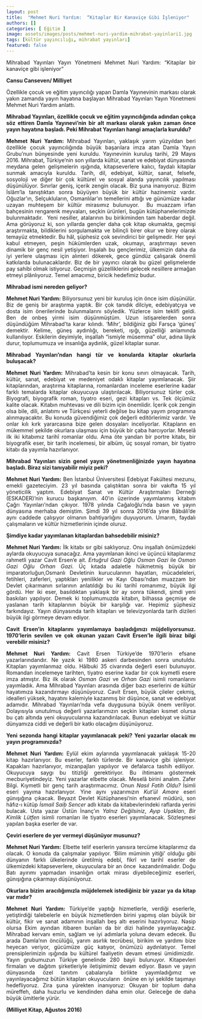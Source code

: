 ```yaml
---
layout: post
title:  "Mehmet Nuri Yardım:  “Kitaplar Bir Kanaviçe Gibi İşleniyor"
authors: []
categories: [ Eğitim ]
image: assets/images/posts/mehmet-nuri-yardim-mihrabat-yayinlari1.jpg
tags: [kültür yayıncılığı, mihrabat yayınları]
featured: false
---
```

<p style="text-align: justify;">
  Mihrabad Yayınları Yayın Yönetmeni Mehmet Nuri Yardım: “Kitaplar bir kanaviçe gibi işleniyor”
</p>

<p style="text-align: justify;">
  <strong>Cansu Canseven/ Milliyet</strong>
</p>

<p style="text-align: justify;">
  Özellikle çocuk ve eğitim yayıncılığı yapan Damla Yayınevinin markası olarak yakın zamanda yayın hayatına başlayan Mihrabad Yayınları Yayın Yönetmeni Mehmet Nuri Yardım anlattı.
</p>

<p style="text-align: justify;">
  <strong>Mihrabad Yayınları, özellikle çocuk ve eğitim yayıncılığında adından çokça söz ettiren Damla Yayınevi’nin bir alt markası olarak yakın zaman önce yayın hayatına başladı. Peki Mihrabat Yayınları hangi amaçlarla kuruldu?</strong>
</p>

<p style="text-align: justify;">
  <strong>Mehmet Nuri Yardım:</strong> Mihrabad Yayınları, yaklaşık yarım yüzyıldan beri özellikle çocuk yayıncılığında büyük başarılara imza atan Damla Yayın Grubu’nun bünyesinde yeni kuruldu. Yayınevinin kuruluş tarihi, 29 Mayıs 2016. Mihrabat, Türkiye’nin son yıllarda kültür, sanat ve edebiyat dünyasında meydana gelen gelişmelerin ışığında, kitapseverlere kalıcı, faydalı kitaplar sunmak amacıyla kuruldu. Tarih, dil, edebiyat, kültür, sanat, felsefe, sosyoloji ve diğer bir çok kültürel ve sosyal alanda yayıncılık yapılması düşünülüyor. Sınırlar geniş, içerik zengin olacak. Biz şuna inanıyoruz. Bizim İslâm’la tanıştıktan sonra büyüyen büyük bir kültür hazinemiz vardır. Oğuzlar’ın, Selçukluların, Osmanlılar’ın temellerini attığı ve günümüze kadar uzayan muhteşem bir kültür mirasımız bulunuyor.  Bu muazzam irfan bahçesinin rengarenk meyvaları, seçkin ürünleri, bugün kütüphanelerimizde bulunmaktadır.  Yeni nesiller, atalarının bu birikiminden tam haberdar değil. Ama görüyoruz ki, son yıllarda gençler daha çok kitap okumakta, geçmişi araştırmakta, bildiklerini sorgulamakta ve bilinçli birer okur ve birey olarak temayüz etmektedir. Bu hâl, şüphesiz çok sevindirici bir gelişmedir. Her şeyi kabul etmeyen, peşin hükümlerden uzak, okumayı, araştırmayı seven dinamik bir genç nesil yetişiyor. İnşalah bu gençlerimiz, ülkemizin daha da iyi yerlere ulaşması için alınteri dökerek, gece gündüz çalışarak önemli katkılarda bulunacaklardır. Biz de bir yayıncı olarak bu güzel gelişmelerde pay sahibi olmak istiyoruz. Geçmişin güzelliklerini gelecek nesillere armağan etmeyi plânlıyoruz. Temel amacımız, biricik hedefimiz budur.
</p>

<p style="text-align: justify;">
  <strong>Mihrabad ismi nereden geliyor?</strong>
</p>

<p style="text-align: justify;">
  <strong>Mehmet Nuri Yardım:</strong> Biliyorsunuz yeni bir kuruluş için önce isim düşünülür. Biz de geniş bir araştırma yaptık. Bir çok tanıdık dilciye, edebiyatçıya ve dosta isim önerilerinde bulunmalarını söyledik. Yüzlerce isim teklifi geldi. Ben de onbeş yirmi isim düşünmüştüm. Uzun istişarelerden sonra düşündüğüm Mihrabad’ta karar kılındı. ‘Mihr’, bildiğiniz gibi Farsça ‘güneş’ demektir. Kelime, güneş aydınlığı, bereketi, ışığı, güzelliği anlamında kullanılıyor. Eskilerin deyimiyle, inşallah “ismiyle müsemma” olur, adına lâyık durur, toplumumuza ve insanlığa aydınlık, güzel kitaplar sunar.
</p>

<p style="text-align: justify;">
  <strong>Mihrabad Yayınları’ndan hangi tür ve konularda kitaplar okurlarla buluşacak?</strong>
</p>

<p style="text-align: justify;">
  <strong>Mehmet Nuri Yardım:</strong> Mihrabad’ta kesin bir konu sınırı olmayacak. Tarih, kültür, sanat, edebiyat ve medeniyet odaklı kitaplar yayımlanacak. Şiir kitaplarından, araştırma kitaplarına, romanlardan inceleme eserlerine kadar farklı temalarda kitaplar okuyucuya ulaştırılacak. Biliyorsunuz türler çok. Biyografi, biyografik roman, tiyatro eseri, gezi kitapları vs. Tek ölçümüz kalite olacak. Kitabın muhtevası ve dili bizim için önemlidir. İçerik çok zengin olsa bile, dili, anlatımı ve Türkçesi yeterli değilse bu kitap yayım programına alınmayacaktır. Bu konuda güvendiğimiz çok değerli editörlerimiz vardır. Ve onlar kılı kırk yararcasına bize gelen dosyaları inceliyorlar. Kitapların en mükemmel şekilde okurlara ulaşması için büyük bir çaba harcıyorlar. Meselâ ilk iki kitabımız tarihî romanlar oldu. Ama öte yandan bir portre kitabı, bir biyografik eser, bir tarih incelemesi, bir albüm, üç sosyal roman, bir tiyatro kitabı da yayımla hazırlanıyor.
</p>

<p style="text-align: justify;">
  <strong>Mihrabad Yayınları sizin genel yayın yönetmenliğinizde yayın hayatına başladı. Biraz sizi tanıyabilir miyiz peki?</strong>
</p>

<p style="text-align: justify;">
  <strong>Mehmet Nuri Yardım:</strong> Ben İstanbul Üniversitesi Edebiyat Fakültesi mezunu, emekli gazeteciyim. 23 yıl basında çalıştıktan sonra bir vakıfta 15 yıl yöneticilik yaptım. Edebiyat Sanat ve Kültür Araştırmaları Derneği (ESKADER)’nin kurucu başkanıyım. 40’ın üzerinde yayımlanmış kitabım Çağrı Yayınları’ndan çıkıyor. 1978 yılında Cağaloğlu’nda basın ve yayın dünyasına merhaba demiştim. Şimdi 39 yıl sonra 2016’da yine Bâbıâli’de aynı caddede çalışıyor olmanın bahtiyarlığını duyuyorum. Umarım, faydalı çalışmaların ve kültür hizmetlerinin içinde oluruz.
</p>

<p style="text-align: justify;">
  <strong>Şimdiye kadar yayımlanan kitaplardan bahsedebilir misiniz?</strong>
</p>

<p style="text-align: justify;">
  <strong>Mehmet Nuri Yardım:</strong> İlk kitabı sır gibi saklıyoruz. Onu inşallah önümüzdeki aylarda okuyucuya sunacağız. Ama yayımlanan ikinci ve üçüncü kitaplarımız rahmetli yazar Cavit Ersen’e ait. <em>Ertuğrul Gazi Oğlu Osman Gazi</em> ile <em>Osman Gazi Oğlu Orhan Gazi</em>. Üç kıtada adaletle hükmetmiş büyük bir imparatorluğun,Osmanlı Devletinin kurucularının hayatları, mücadeleleri, fetihleri, zaferleri, yaptıkları yenilikler ve Kayı Obası’ndan muazzam bir Devlet çıkarmanın sırlarının anlatıldığı bu iki tarihî romanımız, büyük ilgi gördü. Her iki eser, basıldıktan yaklaşık bir ay sonra tükendi, şimdi yeni baskıları yapılıyor. Demek ki toplumumuzda kitabın, bilhassa geçmişe de yaslanan tarih kitaplarının büyük bir karşılığı var. Hepimiz şüphesiz farkındayız. Yayın dünyasında tarih kitapları ve televizyonlarda tarih dizileri büyük ilgi görmeye devam ediyor.
</p>

<p style="text-align: justify;">
  <strong>Cavit Ersen’in kitaplarını yayımlamaya başladığınızı müjdeliyorsunuz. 1970’lerin sevilen ve çok okunan yazarı Cavit Ersen’le ilgili biraz bilgi verebilir misiniz?</strong>
</p>

<p style="text-align: justify;">
  <strong>Mehmet Nuri Yardım:</strong> Cavit Ersen Türkiye’de 1970’lerin efsane yazarlarındandır. Ne yazık ki 1980 askeri darbesinden sonra unutuldu. Kitapları yayımlanmaz oldu. Hâlbuki 35 civarında değerli eseri bulunuyor. Romandan incelemeye tarihten, tiyatro eserine kadar bir çok kıymetli esere imza atmıştır. Biz ilk olarak <em>Osman Gazi</em> ve <em>Orhan Gazi</em> isimli romanlarını yayımladık. Ama Mihrabad Yayınları arasında diğer bazı eserlerini de kültür hayatımıza kazandırmayı düşünüyoruz. Cavit Ersen, büyük çileler çekmiş, idealleri yüksek, hayatını kalemiyle kazanmış bir düşünce, sanat ve edebiyat adamıdır. Mihrabad Yayınları’nda vefa duygusuna büyük önem veriliyor. Dolayısıyla unutulmuş değerli yazarlarımızın seçkin kitapları kısmet olursa bu çatı altında yeni okuyucularına kazandırılacak. Bunun edebiyat ve kültür dünyamıza ciddi ve değerli bir katkı olacağını düşünüyoruz.
</p>

<p style="text-align: justify;">
  <strong>Yeni sezonda hangi kitaplar yayımlanacak peki? Yeni yazarlar olacak mı yayın programınızda?</strong>
</p>

<p style="text-align: justify;">
  <strong>Mehmet Nuri Yardım: </strong>Eylül ekim aylarında yayımlanacak yaklaşık 15-20 kitap hazırlanıyor. Bu eserler, farklı türlerde. Bir kanaviçe gibi işleniyor. Kapakları hazırlanıyor, mizanpajları yapılıyor ve defalarca tashih ediliyor.  Okuyucuya saygı bu titizliği gerektiriyor. Bu ihtimamı göstermek mecburiyetindeyiz. Yeni yazarlar elbette olacak. Meselâ birini analım. Zafer Bilgi. Kıymetli bir genç tarih araştırmacımız. Onun <em>Nasıl Fatih Oldu? </em>İsimli eseri yayıma hazırlanıyor. Yine aynı yazarımızın <em>Kut’ül Amare</em> eseri günışığına çıkacak. Beyazıt Devlet Kütüphanesi’nin efsanevî müdürü, son hâfız-ı kütüp <em>İsmail Saib Sencer</em> adlı kitabı da kitabevlerindeki raflarda yerini bulacak. Usta yazar Üstün İnanç’ın <em>Yalnız Değilsiniz</em>, <em>Ayıp Uşakları</em>, <em>Bir Kimlik Lütfen</em> isimli romanları ile tiyatro eserleri yayımlanacak. Sözleşmesi yapılan başka eserler de var.
</p>

<p style="text-align: justify;">
  <strong>Çeviri eserlere de yer vermeyi düşünüyor musunuz?</strong>
</p>

<p style="text-align: justify;">
  <strong>Mehmet Nuri Yardım:</strong> Elbette telif eserlerin yanısıra tercüme kitaplarımız da olacak. O konuda da çalışmalar yapılıyor. ‘Bilim müminin yitiği’ olduğu gibi dünyanın farklı ülkelerinde üretilmiş edebî, fikrî ve tarihî eserler de ülkemizdeki kitapseverlere, okuyuculara bir an önce  kazandırılmalıdır. Doğu Batı ayırımı yapmadan insanlığın ortak mirası diyebileceğimiz eserleri, günışığına çıkarmayı düşünüyoruz.
</p>

<p style="text-align: justify;">
  <strong>Okurlara bizim aracılığımızla müjdelemek istediğiniz bir yazar ya da kitap var mıdır?</strong>
</p>

<p style="text-align: justify;">
  <strong>Mehmet Nuri Yardım:</strong> Türkiye’de yaptığı hizmetlerle, verdiği eserlerle, yetiştirdiği talebelerle en büyük hizmetlerden birini yapmış olan büyük bir kültür, fikir ve sanat adamının inşallah beş altı eserini hazırlıyoruz. Nasip olursa Ekim ayından itibaren bunları da bir dizi halinde yayınlayacağız. Mihrabad kervanı emin, sağlam ve iyi adımlarla yoluna devam edecek. Bu arada Damla’nın öncülüğü, yarım asırlık tecrübesi, birikim ve yardımı bize heyecan veriyor, gücümüze güç katıyor, önümüzü aydınlatıyor. Temel prensiplerimizin ışığında bu kültürel faaliyetin devam etmesi ümidimizdir.  Yayın grubumuzun Türkiye genelinde 280 bayii bulunuyor. Kitapevleri firmaları ve dağıtım şirketleriyle iletişimimiz devam ediyor. Basın ve yayın dünyasında özel tanıtım çabalarıyla birlikte yayımladığımız ve yayınlayacağımız bütün kitapları okuyucuların  önüne en iyi şekilde taşımayı hedefliyoruz. Zira şuna yürekten inanıyoruz: Okuyan bir toplum daha müreffeh, daha huzurlu ve kendinden daha emin olur. Geleceğe de daha büyük ümitlerle yürür.
</p>

<p style="text-align: justify;">
  <strong>(Milliyet Kitap, Ağustos 2016)</strong>
</p>

&nbsp;